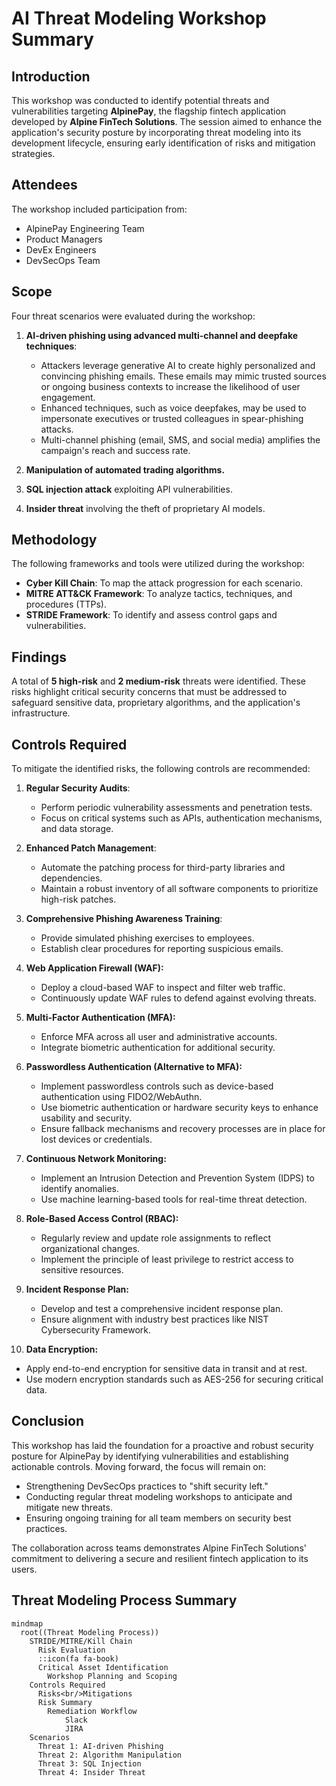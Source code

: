 # AI Threat Modeling Workshop Summary

## **Introduction**
This workshop was conducted to identify potential threats and vulnerabilities targeting **AlpinePay**, the flagship fintech application developed by **Alpine FinTech Solutions**. The session aimed to enhance the application's security posture by incorporating threat modeling into its development lifecycle, ensuring early identification of risks and mitigation strategies.

## **Attendees**
The workshop included participation from:
- AlpinePay Engineering Team
- Product Managers
- DevEx Engineers
- DevSecOps Team

## **Scope**
Four threat scenarios were evaluated during the workshop:
1. **AI-driven phishing using advanced multi-channel and deepfake techniques**:
   - Attackers leverage generative AI to create highly personalized and convincing phishing emails. These emails may mimic trusted sources or ongoing business contexts to increase the likelihood of user engagement.
   - Enhanced techniques, such as voice deepfakes, may be used to impersonate executives or trusted colleagues in spear-phishing attacks.
   - Multi-channel phishing (email, SMS, and social media) amplifies the campaign's reach and success rate.

2. **Manipulation of automated trading algorithms.**
3. **SQL injection attack** exploiting API vulnerabilities.
4. **Insider threat** involving the theft of proprietary AI models.

## **Methodology**
The following frameworks and tools were utilized during the workshop:
- **Cyber Kill Chain**: To map the attack progression for each scenario.
- **MITRE ATT&CK Framework**: To analyze tactics, techniques, and procedures (TTPs).
- **STRIDE Framework**: To identify and assess control gaps and vulnerabilities.

## **Findings**
A total of **5 high-risk** and **2 medium-risk** threats were identified. These risks highlight critical security concerns that must be addressed to safeguard sensitive data, proprietary algorithms, and the application's infrastructure.

## **Controls Required**
To mitigate the identified risks, the following controls are recommended:

1. **Regular Security Audits**:
   - Perform periodic vulnerability assessments and penetration tests.
   - Focus on critical systems such as APIs, authentication mechanisms, and data storage.

2. **Enhanced Patch Management**:
   - Automate the patching process for third-party libraries and dependencies.
   - Maintain a robust inventory of all software components to prioritize high-risk patches.

3. **Comprehensive Phishing Awareness Training**:
   - Provide simulated phishing exercises to employees.
   - Establish clear procedures for reporting suspicious emails.

4. **Web Application Firewall (WAF):**
   - Deploy a cloud-based WAF to inspect and filter web traffic.
   - Continuously update WAF rules to defend against evolving threats.

5. **Multi-Factor Authentication (MFA):**
   - Enforce MFA across all user and administrative accounts.
   - Integrate biometric authentication for additional security.

6. **Passwordless Authentication (Alternative to MFA):**
   - Implement passwordless controls such as device-based authentication using FIDO2/WebAuthn.
   - Use biometric authentication or hardware security keys to enhance usability and security.
   - Ensure fallback mechanisms and recovery processes are in place for lost devices or credentials.

7. **Continuous Network Monitoring:**
   - Implement an Intrusion Detection and Prevention System (IDPS) to identify anomalies.
   - Use machine learning-based tools for real-time threat detection.

8. **Role-Based Access Control (RBAC):**
   - Regularly review and update role assignments to reflect organizational changes.
   - Implement the principle of least privilege to restrict access to sensitive resources.

9. **Incident Response Plan:**
   - Develop and test a comprehensive incident response plan.
   - Ensure alignment with industry best practices like NIST Cybersecurity Framework.

10. **Data Encryption:**
   - Apply end-to-end encryption for sensitive data in transit and at rest.
   - Use modern encryption standards such as AES-256 for securing critical data.

## **Conclusion**
This workshop has laid the foundation for a proactive and robust security posture for AlpinePay by identifying vulnerabilities and establishing actionable controls. Moving forward, the focus will remain on:
- Strengthening DevSecOps practices to "shift security left."
- Conducting regular threat modeling workshops to anticipate and mitigate new threats.
- Ensuring ongoing training for all team members on security best practices.

The collaboration across teams demonstrates Alpine FinTech Solutions' commitment to delivering a secure and resilient fintech application to its users.

## **Threat Modeling Process Summary**
```mermaid
mindmap
  root((Threat Modeling Process))
    STRIDE/MITRE/Kill Chain
      Risk Evaluation
      ::icon(fa fa-book)
      Critical Asset Identification
        Workshop Planning and Scoping
    Controls Required
      Risks<br/>Mitigations
      Risk Summary
        Remediation Workflow
            Slack
            JIRA
    Scenarios
      Threat 1: AI-driven Phishing
      Threat 2: Algorithm Manipulation
      Threat 3: SQL Injection
      Threat 4: Insider Threat
```

```
